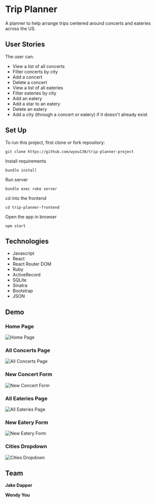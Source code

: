 # Trip Planner

A planner to help arrange trips centered around concerts and eateries across the US.

## User Stories

The user can:
- View a list of all concerts
- Filter concerts by city
- Add a concert
- Delete a concert
- View a list of all eateries
- Filter eateries by city
- Add an eatery
- Add a star to an eatery
- Delete an eatery
- Add a city (through a concert or eatery) if it doesn't already exist

## Set Up

To run this project, first clone or fork repository:

```
git clone https://github.com/wyou130/trip-planner-project
```

Install requirements

```
bundle install
```

Run server

```
bundle exec rake server
```

cd into the frontend

```
cd trip-planner-frontend
```

Open the app in browser

```
npm start
```

## Technologies

- Javascript
- React
- React Router DOM
- Ruby
- ActiveRecord
- SQLite
- Sinatra
- Bootstrap
- JSON

## Demo

### Home Page
![Home Page](https://user-images.githubusercontent.com/107968308/203430687-e62ac945-9d45-43d3-bc04-ba8c6fff3565.png)

### All Concerts Page
![All Concerts Page](https://user-images.githubusercontent.com/107968308/203430733-e611c52b-4330-4747-a10a-3be1f95047fd.png)

### New Concert Form
![New Concert Form](https://user-images.githubusercontent.com/107968308/203430806-b5d0a78c-5038-47f1-a80e-b90f5081d4a1.png)

### All Eateries Page
![All Eateries Page](https://user-images.githubusercontent.com/107968308/203430836-c1ad5018-c212-4ce4-8c4a-8349e073223b.png)

### New Eatery Form
![New Eatery Form](https://user-images.githubusercontent.com/107968308/203430879-c44fb2ca-cdc1-415c-a1a6-12f34529e454.png)

### Cities Dropdown
![Cities Dropdown](https://user-images.githubusercontent.com/107968308/203430908-33b014fa-847b-4ac6-833c-900ec4e0f4bf.png)

## Team

**Jake Dapper**

**Wendy You**

